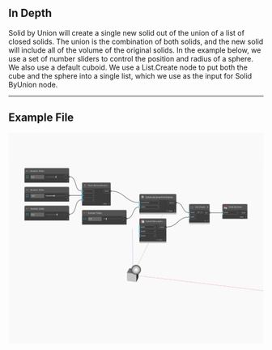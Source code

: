 ## In Depth
Solid by Union will create a single new solid out of the union of a list of closed solids. The union is the combination of both solids, and the new solid will include all of the volume of the original solids. In the example below, we use a set of number sliders to control the position and radius of a sphere. We also use a default cuboid. We use a List.Create node to put both the cube and the sphere into a single list, which we use as the input for Solid ByUnion node.
___
## Example File

![ByUnion](./Autodesk.DesignScript.Geometry.Solid.ByUnion_img.jpg)


